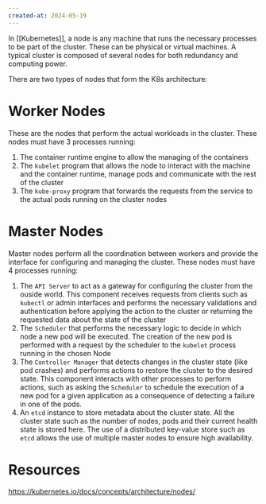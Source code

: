 ```yaml
---
created-at: 2024-05-19
---
```


In [[Kubernetes]], a node is any machine that runs the necessary processes to be part of the cluster. These can be physical or virtual machines. A typical cluster is composed of several nodes for both redundancy and computing power.

There are two types of nodes that form the K8s architecture:

# Worker Nodes

These are the nodes that perform the actual workloads in the cluster. These nodes must have 3 processes running:

1.  The container runtime engine to allow the managing of the containers
2.  The `kubelet` program that allows the node to interact with the machine and the container runtime, manage pods and communicate with the rest of the cluster
3.  The `kube-proxy` program that forwards the requests from the service to the actual pods running on the cluster nodes

# Master Nodes

Master nodes perform all the coordination between workers and provide the interface for configuring and managing the cluster. These nodes must have 4 processes running:

1.  The `API Server` to act as a gateway for configuring the cluster from the ouside world. This component receives requests from clients such as `kubectl` or admin interfaces and performs the necessary validations and authentication before applying the action to the cluster or returning the requested data about the state of the cluster
2.  The `Scheduler` that performs the necessary logic to decide in which node a new pod will be executed. The creation of the new pod is performed with a request by the scheduler to the `kubelet` process running in the chosen Node
3.  The `Controller Manager` that detects changes in the cluster state (like pod crashes) and performs actions to restore the cluster to the desired state. This component interacts with other processes to perform actions, such as asking the `Scheduler` to schedule the execution of a new pod for a given application as a consequence of detecting a failure in one of the pods.
4.  An `etcd` instance to store metadata about the cluster state. All the cluster state such as the number of nodes, pods and their current health state is stored here. The use of a distributed key-value store such as `etcd` allows the use of multiple master nodes to ensure high availability.

# Resources

https://kubernetes.io/docs/concepts/architecture/nodes/